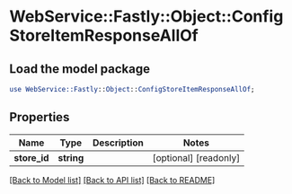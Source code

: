 # WebService::Fastly::Object::ConfigStoreItemResponseAllOf

## Load the model package
```perl
use WebService::Fastly::Object::ConfigStoreItemResponseAllOf;
```

## Properties
Name | Type | Description | Notes
------------ | ------------- | ------------- | -------------
**store_id** | **string** |  | [optional] [readonly] 

[[Back to Model list]](../README.md#documentation-for-models) [[Back to API list]](../README.md#documentation-for-api-endpoints) [[Back to README]](../README.md)


